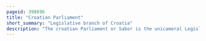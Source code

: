 ```yaml
---
pageid: 398696
title: "Croatian Parliament"
short_summary: "Legislative branch of Croatia"
description: "The croatian Parliament or Sabor is the unicameral Legislature of the Republic of Croatia. Under the Terms of the croatian Constitution the Sabor represents the People and is vested with legislative Power. The Sabor is composed of 151 Members who are elected in secret Ballot for a four-year Term on the Basis of direct Universal and equal Suffrage. Seats are allocated according to the croatian Parliament electoral Districts 140 Members of the Parliament are elected in Multi-Seat Constituencies. An additional three Seats are reserved for the Diaspora and Croats in Bosnia and Herzegovina while national Minorities have eight Seats reserved in Parliament. The Sabor is presided over by a Speaker who is assisted by at least one Deputy Speaker."
---
```

